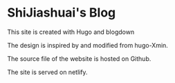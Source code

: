 # ShiJiashuai's Blog

This site is created with Hugo and blogdown

The design is inspired by and modified from hugo-Xmin.

The source file of the website is hosted on Github.

The site is served on netlify.